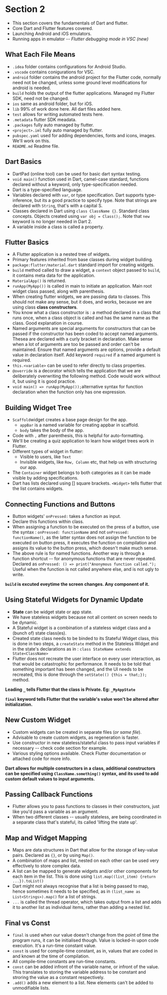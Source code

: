 # Section 2

- This section covers the fundamentals of Dart and flutter.
- Core Dart and Flutter features covered.
- Launching Android and iOS emulators.
- Running apps in emulator -- *Flutter debugging mode in VSC (new)*

## What Each File Means

- ```.idea``` folder contains configurations for Android Studio.
- ```.vscode``` contains conigurations for VSC.
- ```android``` folder contains the android project for the Flutter code, normally need not be changed, unless some ground level modifications for android is needed.
- ```build``` holds the output of the flutter applications. Managed my Flutter SDK, need not be changed.
- ```ios``` same as android folder, but for iOS.
- ```lib``` 99% of work done here. All dart files added here.
- ```test``` allows for writing automated tests here.
- ```.metadata``` flutter SDK meadata.
- ```.packages``` fully auto managed by flutter.
- ```<project>.iml``` fully auto managed by flutter.
- ```pubspec.yaml``` used for adding dependencies, fonts and icons, images. We'll work on this.
- ```README.md``` Readme file.

## Dart Basics

- DartPad (online tool) can be used for basic dart syntax testing.
- ```void main()``` function used in Dart, camel-case standard, functions declared without a keyword, only type-specification needed.
- Dart is a type-specified language.
- Variables declared with ```var```, or type specification. Dart supports type-inference, but its a good practice to specify type. Note that strings are declared with ```String```, that's with a capital S.
- Classes declared in Dart using ```class ClassName {}```. Standard class concepts. Objects created using ```var obj = Class();```. Note that ```new``` keyword is no longer needed in Dart 2.
- A variable inside a class is called a property.

## Flutter Basics

- A Flutter application is a nested tree of widgets.
- Primary features inherited from base classes during widget building.
- ```package:flutter/material.dart``` standard import for creating widgets.
- ```build``` method called to draw a widget, a ```context``` object passed to ```build```, it contains meta data for the application.
- ```MaterialApp()``` is returned.
- ```runApp(MyApp())``` is called in main to initiate an application. Main root widget class passed, along with parenthesis.
- When creating flutter widgets, we are passing data to classes. This should not make any sense, but it does, and works, because we are using class **class constructors**.
- You know what a class constructor is : a method declared in a class that runs once, when a class object is called and has the same name as the class. Good explanation in course.
- Named arguments are special arguments for constructors that can be passed if the constructor has been coded to accept named arguments. Thesea are declared with a curly bracket in declaration. Make sense when a lot of arguments are too be passed and order can't be maintained. Ensure that named arguments are options, provide a default value in declaration itself. Add keyword ```required``` if a named argument is required.
- ```this.<variable>``` can be used to refer directly to class properties.
- ```@override``` is a decorator which tells the application that we are deliberately overwriting the following method. Code would work without it, but using it is good practice.
- ```void main() => runApp(MyApp());```alternative syntax for function declaration when the function only has one expression.

## Building Widget Tree

- ```Scaffold```widget creates a base page design for the app.
  - ```appBar``` is a named variable for creating appbar in scaffold.
  - ```body``` takes the body of the app.
- Code with `,` after parenthesis, this is helpful for auto-formatting.
- We'll be creating a quiz application to learn how widget trees work in Flutter.
- Different types of widget in flutter:
  - Visible to users, like ```Text```
  - Invisible widgets, like ```Row, Column``` etc, that help us with structuring our app.
- The ```Container``` widget belongs to both categories as it can be made visible by adding specifications.
- Dart has lists declared using [] square brackets. ```<Widget>``` tells flutter that the list contains widgets.

## Connecting Functions and Buttons

- Button widgets' ```onPressed:``` takes a function as input.
- Declare this functions within class.
- When assigning a function to be executed on the press of a button, use the syntax : ```onPressed: functionName``` and not ```onPressed: functionName()```, as the latter syntax does not assign the function to be executed on button press, it executes the function on compilation and assigns its value to the button press, which doesn't make much sense.
- The above rule is for named functions. Another way is through a function shortcut -- for anonymous functions that are never repeated. Declared as ```onPressed: () => print("Anonymous function called.");``` Useful when the function is not called anywhere else, and is not ugly to write.

**```build``` is excuted eveytime the screen changes. Any component of it.**

## Using Stateful Widgets for Dynamic Update

- **State** can be widget state or app state.
- We have stateless widgets because not all content on screen needs to be dynamic.
- A Stateful widget is a combination of a stateless widget class and a (bunch of) state class(es).
- Created state class needs to be binded to its Stateful Widget class, this is done in two steps, a ```createState``` method in the Stateless Widget and in the state's declarations as in  : ```class StateName extends State<ClassName>```
- Flutter does not recreate the user interface on every user interaction, as that would be catastrophic for performance. It needs to be told that something important has been changed, and the UI needs to be recreated, this is done through the ```setState(() {this = that;});``` method. 

**Leading ```_``` tells Flutter that the class is Private. Eg: ```_MyAppState```**

**```final``` keyword tells Flutter that the variable's value won't be altered after initialization.**

## New Custom Widget

- Custom widgets can be created in separate files (*or same file*).
- Advisable to create custom widgets, as regeneration is faster.
- Use constructor in new stateless/stateful class to pass input variables if necessary -- check code section for example.
- Various styling options available. Check Flutter documentation or attached code for more info.

**Dart allows for multiple constructors in a class, additional constructors can be specified using ```ClassName.something()``` syntax, and its used to add custom default values to input arguments.**

## Passing Callback Functions

- Flutter allows you to pass functions to classes in their constructors, just like you'd pass a variable as an argument.
- When two different classes -- usually stateless, are being coordinated in a separate class that's stateful, its called 'lifting the state up'.

## Map and Widget Mapping

- Maps are data structures in Dart that allow for the storage of key-value pairs. Declared as ```{}```, or by using ```Map()```.
- A combination of maps and list, nested on each other can be used very effectively to store complex data.
- A list can be mapped to generate widgets and/or other components for each item in the list. This is done using ```list.map((list_item) {return ...}).toList()```
- Dart might not always recognise that a list is being passed to map, hence sometimes it needs to be specified, as in ```(list_name as List<Strings>).map()``` for a list of strings.
- ```...``` is called the thread operator, which takes output from a list and adds it to another list as individual items, rather than adding a nested list.

## Final vs Const

- ```final``` is used when our value doesn't change from the point of time the program runs, it can be initialised though. Value is locked-in upon code execution. It's a run-time constant value.
- ```const``` is used for compile-time constant, as in, values that are coded in and known at the time of compilation.
- All compile-time constants are run-time constants.
- ```const``` can be added infront of the variable name, or infront of the value. This translates to storing the variable address to be constant and stroring the value as a constant respectively.
- ```.add()``` adds a new element to a list. New elements can't be added to unmodifiable lists.